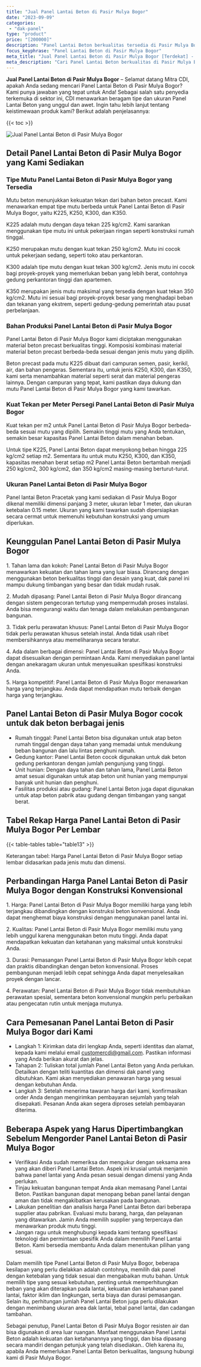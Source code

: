 ```yaml
---
title: "Jual Panel Lantai Beton di Pasir Mulya Bogor"
date: "2023-09-09"
categories:
 - "dak-panel"
type: "product"
price: "[200000]"
description: "Panel Lantai Beton berkualitas tersedia di Pasir Mulya Bogor. Panel Lantai Beton dirancang untuk kebutuhan konstruksi modern dengan performa prima. Dapatkan info lengkap."
focus_keyphrase: "Panel Lantai Beton di Pasir Mulya Bogor"
meta_title: "Jual Panel Lantai Beton di Pasir Mulya Bogor [Terdekat] - CDI"
meta_description: "Cari Panel Lantai Beton berkualitas di Pasir Mulya Bogor?. Kami menyediakan Panel Lantai Beton premium untuk proyek konstruksi. Promo menarik hanya di sini."
---
```


**Jual Panel Lantai Beton di Pasir Mulya Bogor** – Selamat datang Mitra CDI, apakah Anda sedang mencari Panel Lantai Beton di Pasir Mulya Bogor? Kami punya jawaban yang tepat untuk Anda! Sebagai salah satu penyedia terkemuka di sektor ini, CDI menawarkan beragam tipe dan ukuran Panel Lantai Beton yang unggul dan awet. Ingin tahu lebih lanjut tentang keistimewaan produk kami? Berikut adalah penjelasannya:

{{< toc >}}

![Jual Panel Lantai Beton di Pasir Mulya Bogor](/images/dak-panel/dak-panel-07.jpg)

## Detail Panel Lantai Beton di Pasir Mulya Bogor yang Kami Sediakan

### Tipe Mutu Panel Lantai Beton di Pasir Mulya Bogor yang Tersedia

Mutu beton menunjukkan kekuatan tekan dari bahan beton precast. Kami menawarkan empat tipe mutu berbeda untuk Panel Lantai Beton di Pasir Mulya Bogor, yaitu K225, K250, K300, dan K350.

K225 adalah mutu dengan daya tekan 225 kg/cm2. Kami sarankan menggunakan tipe mutu ini untuk pekerjaan ringan seperti konstruksi rumah tinggal.

K250 merupakan mutu dengan kuat tekan 250 kg/cm2. Mutu ini cocok untuk pekerjaan sedang, seperti toko atau perkantoran.

K300 adalah tipe mutu dengan kuat tekan 300 kg/cm2. Jenis mutu ini cocok bagi proyek-proyek yang memerlukan beban yang lebih berat, contohnya gedung perkantoran tinggi dan apartemen.

K350 merupakan jenis mutu maksimal yang tersedia dengan kuat tekan 350 kg/cm2. Mutu ini sesuai bagi proyek-proyek besar yang menghadapi beban dan tekanan yang ekstrem, seperti gedung-gedung pemerintah atau pusat perbelanjaan.

### Bahan Produksi Panel Lantai Beton di Pasir Mulya Bogor

Panel Lantai Beton di Pasir Mulya Bogor kami diciptakan menggunakan material beton precast berkualitas tinggi. Komposisi kombinasi material material beton precast berbeda-beda sesuai dengan jenis mutu yang dipilih.

Beton precast pada mutu K225 dibuat dari campuran semen, pasir, kerikil, air, dan bahan pengeras. Sementara itu, untuk jenis K250, K300, dan K350, kami serta menambahkan material seperti serat dan material pengeras lainnya. Dengan campuran yang tepat, kami pastikan daya dukung dan mutu Panel Lantai Beton di Pasir Mulya Bogor yang kami tawarkan.

### Kuat Tekan per Meter Persegi Panel Lantai Beton di Pasir Mulya Bogor

Kuat tekan per m2 untuk Panel Lantai Beton di Pasir Mulya Bogor berbeda-beda sesuai mutu yang dipilih. Semakin tinggi mutu yang Anda tentukan, semakin besar kapasitas Panel Lantai Beton dalam menahan beban.

Untuk tipe K225, Panel Lantai Beton dapat menyokong beban hingga 225 kg/cm2 setiap m2. Sementara itu untuk mutu K250, K300, dan K350, kapasitas menahan berat setiap m2 Panel Lantai Beton bertambah menjadi 250 kg/cm2, 300 kg/cm2, dan 350 kg/cm2 masing-masing berturut-turut.

### Ukuran Panel Lantai Beton di Pasir Mulya Bogor

Panel lantai Beton Pracetak yang kami sediakan di Pasir Mulya Bogor dikenal memiliki dimensi panjang 3 meter, ukuran lebar 1 meter, dan ukuran ketebalan 0.15 meter. Ukuran yang kami tawarkan sudah dipersiapkan secara cermat untuk memenuhi kebutuhan konstruksi yang umum diperlukan.

## Keunggulan Panel Lantai Beton di Pasir Mulya Bogor

1\.  Tahan lama dan kokoh: Panel Lantai Beton di Pasir Mulya Bogor menawarkan kekuatan dan tahan lama yang luar biasa. Dirancang dengan menggunakan beton berkualitas tinggi dan desain yang kuat, dak panel ini mampu dukung timbangan yang besar dan tidak mudah rusak.

2\.  Mudah dipasang: Panel Lantai Beton di Pasir Mulya Bogor dirancang dengan sistem pengecoran tertutup yang mempermudah proses instalasi. Anda bisa mengurangi waktu dan tenaga dalam melakukan pembangunan bangunan.

3\.  Tidak perlu perawatan khusus: Panel Lantai Beton di Pasir Mulya Bogor tidak perlu perawatan khusus setelah instal. Anda tidak usah ribet membersihkannya atau memeliharanya secara teratur.

4\.  Ada dalam berbagai dimensi: Panel Lantai Beton di Pasir Mulya Bogor dapat disesuaikan dengan permintaan Anda. Kami menyediakan panel lantai dengan anekaragam ukuran untuk menyesuaikan spesifikasi konstruksi Anda.

5\.  Harga kompetitif: Panel Lantai Beton di Pasir Mulya Bogor menawarkan harga yang terjangkau. Anda dapat mendapatkan mutu terbaik dengan harga yang terjangkau.

## Panel Lantai Beton di Pasir Mulya Bogor cocok untuk dak beton berbagai jenis

*   Rumah tinggal: Panel Lantai Beton bisa digunakan untuk atap beton rumah tinggal dengan daya tahan yang memadai untuk mendukung beban bangunan dan lalu lintas penghuni rumah.
*   Gedung kantor: Panel Lantai Beton cocok digunakan untuk dak beton gedung perkantoran dengan jumlah pengunjung yang tinggi.
*   Unit hunian: Dengan daya tahan dan tahan lama, Panel Lantai Beton amat sesuai digunakan untuk atap beton unit hunian yang mempunyai banyak unit hunian dan penghuni.
*   Fasilitas produksi atau gudang: Panel Lantai Beton juga dapat digunakan untuk atap beton pabrik atau gudang dengan timbangan yang sangat berat.

## Tabel Rekap Harga Panel Lantai Beton di Pasir Mulya Bogor Per Lembar

{{< table-tables table="table13" >}}

Keterangan tabel: Harga Panel Lantai Beton di Pasir Mulya Bogor setiap lembar didasarkan pada jenis mutu dan dimensi.

## Perbandingan Harga Panel Lantai Beton di Pasir Mulya Bogor dengan Konstruksi Konvensional

1\.  Harga: Panel Lantai Beton di Pasir Mulya Bogor memiliki harga yang lebih terjangkau dibandingkan dengan konstruksi beton konvensional. Anda dapat menghemat biaya konstruksi dengan menggunakan panel lantai ini.

2\.  Kualitas: Panel Lantai Beton di Pasir Mulya Bogor memiliki mutu yang lebih unggul karena menggunakan beton mutu tinggi. Anda dapat mendapatkan kekuatan dan ketahanan yang maksimal untuk konstruksi Anda.

3\.  Durasi: Pemasangan Panel Lantai Beton di Pasir Mulya Bogor lebih cepat dan praktis dibandingkan dengan beton konvensional. Proses pembangunan menjadi lebih cepat sehingga Anda dapat menyelesaikan proyek dengan lancar.

4\.  Perawatan: Panel Lantai Beton di Pasir Mulya Bogor tidak membutuhkan perawatan spesial, sementara beton konvensional mungkin perlu perbaikan atau pengecatan rutin untuk menjaga mutunya.

## Cara Pemesanan Panel Lantai Beton di Pasir Mulya Bogor dari Kami

*   Langkah 1: Kirimkan data diri lengkap Anda, seperti identitas dan alamat, kepada kami melalui email customercdi@gmail.com. Pastikan informasi yang Anda berikan akurat dan jelas.
*   Tahapan 2: Tuliskan total jumlah Panel Lantai Beton yang Anda perlukan. Detailkan dengan teliti kuantitas dan dimensi dak panel yang dibutuhkan. Kami akan menyediakan penawaran harga yang sesuai dengan kebutuhan Anda.
*   Langkah 3: Setelah menerima tawaran harga dari kami, konfirmasikan order Anda dengan mengirimkan pembayaran sejumlah yang telah disepakati. Pesanan Anda akan segera diproses setelah pembayaran diterima.
## Beberapa Aspek yang Harus Dipertimbangkan Sebelum Mengorder Panel Lantai Beton di Pasir Mulya Bogor

*   Verifikasi Anda sudah memeriksa dan mengukur dengan seksama area yang akan diberi Panel Lantai Beton. Aspek ini krusial untuk menjamin bahwa panel lantai yang Anda pesan sesuai dengan dimensi yang Anda perlukan.
*   Tinjau kekuatan bangunan tempat Anda akan memasang Panel Lantai Beton. Pastikan bangunan dapat menopang beban panel lantai dengan aman dan tidak mengakibatkan kerusakan pada bangunan.
*   Lakukan penelitian dan analisis harga Panel Lantai Beton dari beberapa supplier atau pabrikan. Evaluasi mutu barang, harga, dan pelayanan yang ditawarkan. Jamin Anda memilih supplier yang terpercaya dan menawarkan produk mutu tinggi.
*   Jangan ragu untuk menghubungi kepada kami tentang spesifikasi teknologi dan permintaan spesifik Anda dalam memilih Panel Lantai Beton. Kami bersedia membantu Anda dalam menentukan pilihan yang sesuai.

Dalam memilih tipe Panel Lantai Beton di Pasir Mulya Bogor, beberapa kesilapan yang perlu dielakkan adalah contohnya, memilih dak panel dengan ketebalan yang tidak sesuai dan mengabaikan mutu bahan. Untuk memilih tipe yang sesuai kebutuhan, penting untuk memperhitungkan beban yang akan diterapkan pada lantai, kekuatan dan ketahanan panel lantai, faktor iklim dan lingkungan, serta biaya dan durasi pemasangan. Selain itu, perhitungan jumlah Panel Lantai Beton juga perlu dilakukan dengan menimbang ukuran area dak lantai, tebal panel lantai, dan cadangan tambahan.

Sebagai penutup, Panel Lantai Beton di Pasir Mulya Bogor resisten air dan bisa digunakan di area luar ruangan. Manfaat menggunakan Panel Lantai Beton adalah kekuatan dan ketahanannya yang tinggi, dan bisa dipasang secara mandiri dengan petunjuk yang telah disediakan.. Oleh karena itu, apabila Anda memerlukan Panel Lantai Beton berkualitas, langsung hubungi kami di Pasir Mulya Bogor.